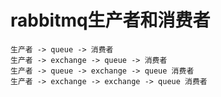 # rabbitmq生产者和消费者

```
生产者 -> queue -> 消费者
生产者 -> exchange -> queue -> 消费者
生产者 -> queue -> exchange -> queue 消费者
生产者 -> exchange -> exchange -> queue 消费者
```

